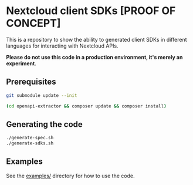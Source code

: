 # Nextcloud client SDKs [PROOF OF CONCEPT]

This is a repository to show the ability to generated client SDKs in different languages for interacting with Nextcloud APIs.

**Please do not use this code in a production environment, it's merely an experiment**.

## Prerequisites

```bash
git submodule update --init

(cd openapi-extractor && composer update && composer install)
```

## Generating the code

```bash
./generate-spec.sh
./generate-sdks.sh
```

## Examples

See the [examples/](examples/) directory for how to use the code.
